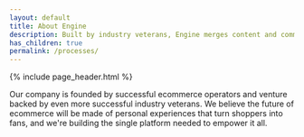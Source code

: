 ```yaml
---
layout: default
title: About Engine
description: Built by industry veterans, Engine merges content and commerce to sustainably scale brands by turning customers into true fans.
has_children: true
permalink: /processes/
---
```


{% include page_header.html %}

Our company is founded by successful ecommerce operators and venture backed by even more successful industry veterans. We believe the future of ecommerce will be made of personal experiences that turn shoppers into fans, and we're building the single platform needed to empower it all.
